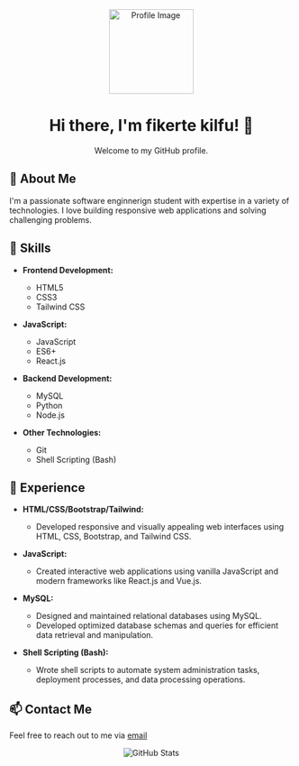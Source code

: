 <div align="center">
  <img src="https://your-image-url.com" alt="Profile Image" width="150" height="150">
  <h1>Hi there, I'm fikerte kilfu! 👋</h1>
  <p>Welcome to my GitHub profile.</p>
</div>

## 🚀 About Me

I'm a passionate software enginnerign student with expertise in a variety of technologies. I love building responsive web applications and solving challenging problems.

## 🔧 Skills

- **Frontend Development:**
  - HTML5
  - CSS3
  - Tailwind CSS

- **JavaScript:**
  - JavaScript
  - ES6+
  - React.js
  

- **Backend Development:**
  - MySQL
  - Python
  - Node.js

- **Other Technologies:**
  - Git
  - Shell Scripting (Bash)

## 💼 Experience

- **HTML/CSS/Bootstrap/Tailwind:**
  - Developed responsive and visually appealing web interfaces using HTML, CSS, Bootstrap, and Tailwind CSS.

- **JavaScript:**
  - Created interactive web applications using vanilla JavaScript and modern frameworks like React.js and Vue.js.

- **MySQL:**
  - Designed and maintained relational databases using MySQL.
  - Developed optimized database schemas and queries for efficient data retrieval and manipulation.


- **Shell Scripting (Bash):**
  - Wrote shell scripts to automate system administration tasks, deployment processes, and data processing operations.



## 📫 Contact Me

Feel free to reach out to me via [email](mailto:fikertekilfu8@gmail.com)
<div align="center">
  <img src="https://github-readme-stats.vercel.app/api?username=fikertekiflu&show_icons=true&theme=dark" alt="GitHub Stats">
</div>

